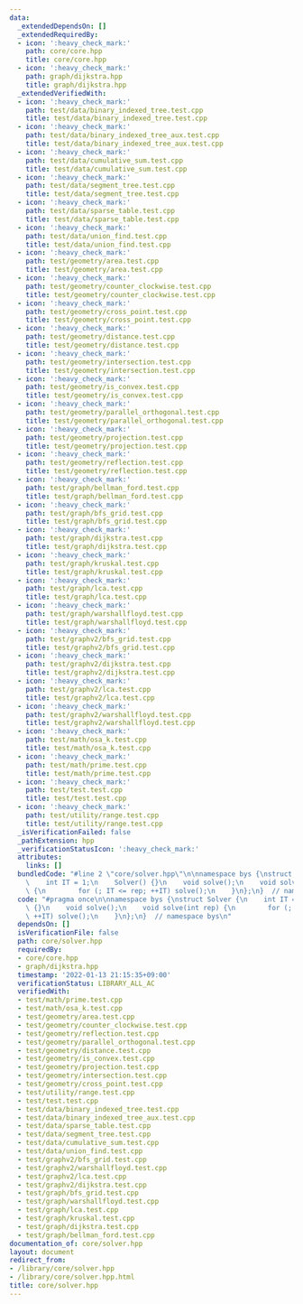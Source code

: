 ```yaml
---
data:
  _extendedDependsOn: []
  _extendedRequiredBy:
  - icon: ':heavy_check_mark:'
    path: core/core.hpp
    title: core/core.hpp
  - icon: ':heavy_check_mark:'
    path: graph/dijkstra.hpp
    title: graph/dijkstra.hpp
  _extendedVerifiedWith:
  - icon: ':heavy_check_mark:'
    path: test/data/binary_indexed_tree.test.cpp
    title: test/data/binary_indexed_tree.test.cpp
  - icon: ':heavy_check_mark:'
    path: test/data/binary_indexed_tree_aux.test.cpp
    title: test/data/binary_indexed_tree_aux.test.cpp
  - icon: ':heavy_check_mark:'
    path: test/data/cumulative_sum.test.cpp
    title: test/data/cumulative_sum.test.cpp
  - icon: ':heavy_check_mark:'
    path: test/data/segment_tree.test.cpp
    title: test/data/segment_tree.test.cpp
  - icon: ':heavy_check_mark:'
    path: test/data/sparse_table.test.cpp
    title: test/data/sparse_table.test.cpp
  - icon: ':heavy_check_mark:'
    path: test/data/union_find.test.cpp
    title: test/data/union_find.test.cpp
  - icon: ':heavy_check_mark:'
    path: test/geometry/area.test.cpp
    title: test/geometry/area.test.cpp
  - icon: ':heavy_check_mark:'
    path: test/geometry/counter_clockwise.test.cpp
    title: test/geometry/counter_clockwise.test.cpp
  - icon: ':heavy_check_mark:'
    path: test/geometry/cross_point.test.cpp
    title: test/geometry/cross_point.test.cpp
  - icon: ':heavy_check_mark:'
    path: test/geometry/distance.test.cpp
    title: test/geometry/distance.test.cpp
  - icon: ':heavy_check_mark:'
    path: test/geometry/intersection.test.cpp
    title: test/geometry/intersection.test.cpp
  - icon: ':heavy_check_mark:'
    path: test/geometry/is_convex.test.cpp
    title: test/geometry/is_convex.test.cpp
  - icon: ':heavy_check_mark:'
    path: test/geometry/parallel_orthogonal.test.cpp
    title: test/geometry/parallel_orthogonal.test.cpp
  - icon: ':heavy_check_mark:'
    path: test/geometry/projection.test.cpp
    title: test/geometry/projection.test.cpp
  - icon: ':heavy_check_mark:'
    path: test/geometry/reflection.test.cpp
    title: test/geometry/reflection.test.cpp
  - icon: ':heavy_check_mark:'
    path: test/graph/bellman_ford.test.cpp
    title: test/graph/bellman_ford.test.cpp
  - icon: ':heavy_check_mark:'
    path: test/graph/bfs_grid.test.cpp
    title: test/graph/bfs_grid.test.cpp
  - icon: ':heavy_check_mark:'
    path: test/graph/dijkstra.test.cpp
    title: test/graph/dijkstra.test.cpp
  - icon: ':heavy_check_mark:'
    path: test/graph/kruskal.test.cpp
    title: test/graph/kruskal.test.cpp
  - icon: ':heavy_check_mark:'
    path: test/graph/lca.test.cpp
    title: test/graph/lca.test.cpp
  - icon: ':heavy_check_mark:'
    path: test/graph/warshallfloyd.test.cpp
    title: test/graph/warshallfloyd.test.cpp
  - icon: ':heavy_check_mark:'
    path: test/graphv2/bfs_grid.test.cpp
    title: test/graphv2/bfs_grid.test.cpp
  - icon: ':heavy_check_mark:'
    path: test/graphv2/dijkstra.test.cpp
    title: test/graphv2/dijkstra.test.cpp
  - icon: ':heavy_check_mark:'
    path: test/graphv2/lca.test.cpp
    title: test/graphv2/lca.test.cpp
  - icon: ':heavy_check_mark:'
    path: test/graphv2/warshallfloyd.test.cpp
    title: test/graphv2/warshallfloyd.test.cpp
  - icon: ':heavy_check_mark:'
    path: test/math/osa_k.test.cpp
    title: test/math/osa_k.test.cpp
  - icon: ':heavy_check_mark:'
    path: test/math/prime.test.cpp
    title: test/math/prime.test.cpp
  - icon: ':heavy_check_mark:'
    path: test/test.test.cpp
    title: test/test.test.cpp
  - icon: ':heavy_check_mark:'
    path: test/utility/range.test.cpp
    title: test/utility/range.test.cpp
  _isVerificationFailed: false
  _pathExtension: hpp
  _verificationStatusIcon: ':heavy_check_mark:'
  attributes:
    links: []
  bundledCode: "#line 2 \"core/solver.hpp\"\n\nnamespace bys {\nstruct Solver {\n\
    \    int IT = 1;\n    Solver() {}\n    void solve();\n    void solve(int rep)\
    \ {\n        for (; IT <= rep; ++IT) solve();\n    }\n};\n}  // namespace bys\n"
  code: "#pragma once\n\nnamespace bys {\nstruct Solver {\n    int IT = 1;\n    Solver()\
    \ {}\n    void solve();\n    void solve(int rep) {\n        for (; IT <= rep;\
    \ ++IT) solve();\n    }\n};\n}  // namespace bys\n"
  dependsOn: []
  isVerificationFile: false
  path: core/solver.hpp
  requiredBy:
  - core/core.hpp
  - graph/dijkstra.hpp
  timestamp: '2022-01-13 21:15:35+09:00'
  verificationStatus: LIBRARY_ALL_AC
  verifiedWith:
  - test/math/prime.test.cpp
  - test/math/osa_k.test.cpp
  - test/geometry/area.test.cpp
  - test/geometry/counter_clockwise.test.cpp
  - test/geometry/reflection.test.cpp
  - test/geometry/parallel_orthogonal.test.cpp
  - test/geometry/distance.test.cpp
  - test/geometry/is_convex.test.cpp
  - test/geometry/projection.test.cpp
  - test/geometry/intersection.test.cpp
  - test/geometry/cross_point.test.cpp
  - test/utility/range.test.cpp
  - test/test.test.cpp
  - test/data/binary_indexed_tree.test.cpp
  - test/data/binary_indexed_tree_aux.test.cpp
  - test/data/sparse_table.test.cpp
  - test/data/segment_tree.test.cpp
  - test/data/cumulative_sum.test.cpp
  - test/data/union_find.test.cpp
  - test/graphv2/bfs_grid.test.cpp
  - test/graphv2/warshallfloyd.test.cpp
  - test/graphv2/lca.test.cpp
  - test/graphv2/dijkstra.test.cpp
  - test/graph/bfs_grid.test.cpp
  - test/graph/warshallfloyd.test.cpp
  - test/graph/lca.test.cpp
  - test/graph/kruskal.test.cpp
  - test/graph/dijkstra.test.cpp
  - test/graph/bellman_ford.test.cpp
documentation_of: core/solver.hpp
layout: document
redirect_from:
- /library/core/solver.hpp
- /library/core/solver.hpp.html
title: core/solver.hpp
---
```

